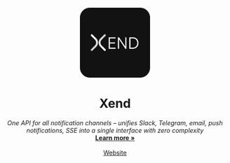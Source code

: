 <p align="center">
<a href="https://www.xend.dev">
    <img alt="Xend is One API for all notification channels – unifies Slack, Telegram, email, push notifications, SSE into a single interface with zero complexity" src="https://github.com/xend-dev/.github/blob/main/profile/xend_logo.png" width="160">
  </a>
</p>
<p align="center">
    <h1 align="center">Xend</h1>
</p>
  <p align="center">
      <em>One API for all notification channels – unifies Slack, Telegram, email, push notifications, SSE into a single interface with zero complexity</em>
    <br />
    <a href="https://www.xend.dev"><strong>Learn more »</strong></a>
    <br />
    <br />
    <a href="https://www.xend.dev">Website</a>
<!--     · -->
<!--     <a href="https://github.com/pulsecron/pulse">Main Repository</a> -->
 
  </p>
